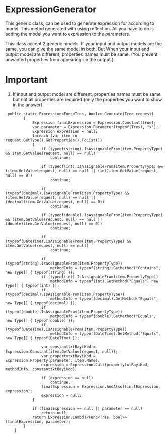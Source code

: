 # ExpressionGenerator
This generic class, can be used to generate expression for according to model. 
This metod generated with using reflection. All you have to do is adding the model you want to expression to the parameters.

This class accept 2 generic models. If your input and output models are the same, you can give the same model in both. But When your input and output model are different,  properties names must be same. (You prevent unwanted properties from appearing on the output )


# Important
1) If input and output model are different, properties names must be same but not all properties are required (only the properties you want to show in the answer)

```
 public static Expression<Func<Tres, bool>> Generate(Treq request)
        {
            Expression finalExpression = Expression.Constant(true);
            var parameter = Expression.Parameter(typeof(Tres), "x");
            Expression expression = null;
            foreach (var item in request.GetType().GetProperties().ToList())
            {
                if (typeof(string).IsAssignableFrom(item.PropertyType) && item.GetValue(request, null) == null)
                    continue;
                
                if (typeof(int).IsAssignableFrom(item.PropertyType) && (item.GetValue(request, null) == null || (int)item.GetValue(request, null) == 0))
                    continue;

                if (typeof(decimal).IsAssignableFrom(item.PropertyType) && (item.GetValue(request, null) == null || (decimal)item.GetValue(request, null) == 0))
                    continue;

                if (typeof(double).IsAssignableFrom(item.PropertyType) && (item.GetValue(request, null) == null || (double)item.GetValue(request, null) == 0))
                    continue;

                if (typeof(DateTime).IsAssignableFrom(item.PropertyType) && item.GetValue(request, null) == null)
                    continue;

                if (typeof(string).IsAssignableFrom(item.PropertyType))
                    methodInfo = typeof(string).GetMethod("Contains", new Type[] { typeof(string) });
                if (typeof(int).IsAssignableFrom(item.PropertyType))
                    methodInfo = typeof(int).GetMethod("Equals", new Type[] { typeof(int) });
                if (typeof(decimal).IsAssignableFrom(item.PropertyType))
                    methodInfo = typeof(decimal).GetMethod("Equals", new Type[] { typeof(decimal) });
                if (typeof(double).IsAssignableFrom(item.PropertyType))
                    methodInfo = typeof(double).GetMethod("Equals", new Type[] { typeof(double) });
                if (typeof(DateTime).IsAssignableFrom(item.PropertyType))
                    methodInfo = typeof(DateTime).GetMethod("Equals", new Type[] { typeof(DateTime) });

                var constanttxtBayiKod = Expression.Constant(item.GetValue(request, null));
                var propertytxtBayiKod = Expression.Property(parameter, item.Name);
                expression = Expression.Call(propertytxtBayiKod, methodInfo, constanttxtBayiKod);

                if (expression == null)
                    continue;
                finalExpression = Expression.AndAlso(finalExpression, expression);
                expression = null;
            }

            if (finalExpression == null || parameter == null)
                return null;
            return Expression.Lambda<Func<Tres, bool>>(finalExpression, parameter);
        }
    }
```
